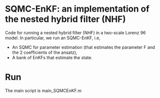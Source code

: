 # SQMC-EnKF: an implementation of the nested hybrid filter (NHF)

Code for running a nested hybrid filter (NHF) in a two-scale Lorenz 96 model. In particular, we run an SQMC-EnKF, i.e,

* An SQMC for parameter estimation (that estimates the parameter F and the 2 coefficients of the ansatz),
* A bank of EnKFs that estimate the state.

# Run

The main script is main_SQMCEnKF.m
